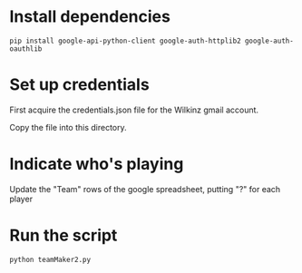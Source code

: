 # Install dependencies

```
pip install google-api-python-client google-auth-httplib2 google-auth-oauthlib
```

# Set up credentials

First acquire the credentials.json file for the Wilkinz gmail account.

Copy the file into this directory.

# Indicate who's playing

Update the "Team" rows of the google spreadsheet, putting "?" for each player

# Run the script

```
python teamMaker2.py 
```
